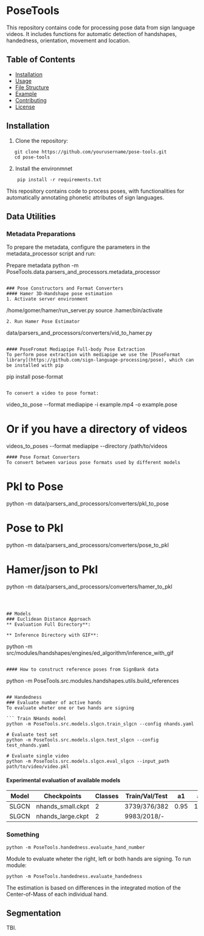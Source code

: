 # PoseTools
This repository contains code for processing pose data from sign language videos. It includes functions for automatic detection of handshapes, handedness, orientation, movement and location. 

## Table of Contents
- [Installation](#installation)
- [Usage](#usage)
- [File Structure](#file-structure)
- [Example](#example)
- [Contributing](#contributing)
- [License](#license)

## Installation

1. Clone the repository:

```
   git clone https://github.com/yourusername/pose-tools.git
   cd pose-tools 
```

2. Install the environmnet 
```
    pip install -r requirements.txt
```


This repository contains code to process poses, with functionalities for automatically annotating phonetic attributes of sign languages.

## Data Utilities 

### Metadata Preparations
To prepare the metadata, configure the parameters in the metadata_processor script and run:

 Prepare metadata
python -m PoseTools.data.parsers_and_processors.metadata_processor
```

### Pose Constructors and Format Converters 
#### Hamer 3D-Handshape pose estimation
1. Activate server environment 
```
/home/gomer/hamer/run_server.py
source .hamer/bin/activate
```
2. Run Hamer Pose Estimator
```
data/parsers_and_processors/converters/vid_to_hamer.py
```

#### PoseFromat Mediapipe Full-body Pose Extraction 
To perform pose extraction with mediapipe we use the [PoseFormat library](https://github.com/sign-language-processing/pose), which can be installed with pip
``` 
pip install pose-format
```

To convert a video to pose format:

``` 
video_to_pose --format mediapipe -i example.mp4 -o example.pose
# Or if you have a directory of videos
videos_to_poses --format mediapipe --directory /path/to/videos
```
#### Pose Format Converters
To convert between various pose formats used by different models
```
#  Pkl to Pose
python -m data/parsers_and_processors/converters/pkl_to_pose

#  Pose to Pkl
python -m data/parsers_and_processors/converters/pose_to_pkl

#  Hamer/json to Pkl
python -m data/parsers_and_processors/converters/hamer_to_pkl
```



## Models
### Euclidean Distance Approach
** Evaluation Full Directory**:
```
```
** Inference Directory with GIF**:
```
python -m src/modules/handshapes/engines/ed_algorithm/inference_with_gif
```

#### How to construct reference poses from SignBank data

```
 python -m PoseTools.src.modules.handshapes.utils.build_references
```

## Handedness 
### Evaluate number of active hands
To evaluate wheter one or two hands are signing 

``` Train NHands model 
python -m PoseTools.src.models.slgcn.train_slgcn --config nhands.yaml
```

``` Evaluate NHands model 
# Evaluate test set
python -m PoseTools.src.models.slgcn.test_slgcn --config test_nhands.yaml

# Evaluate single video
python -m PoseTools.src.models.slgcn.eval_slgcn --input_path path/to/video/video.pkl
```

#### Experimental evaluation of available models 

| Model | Checkpoints   | Classes | Train/Val/Test | a1   | a2   | rr   |
|-------|---------------|---------|----------------|------|------|------|
| SLGCN | nhands_small.ckpt    | 2       | 3739/376/382     | 0.95 | 1.00 | 0.97 |
| SLGCN | nhands_large.ckpt    | 2       | 9983/2018/-     |  |  |  |

### Something

``` Evaluate number of signing hands 
python -m PoseTools.handedness.evaluate_hand_number
```

Module to evaluate wheter the right, left or both hands are signing. To run module:

``` Evaluate Handedness
python -m PoseTools.handedness.evaluate_handedness
```

The estimation is based on differences in the integrated motion of the Center-of-Mass of each individual hand. 

## Segmentation
TBI.
